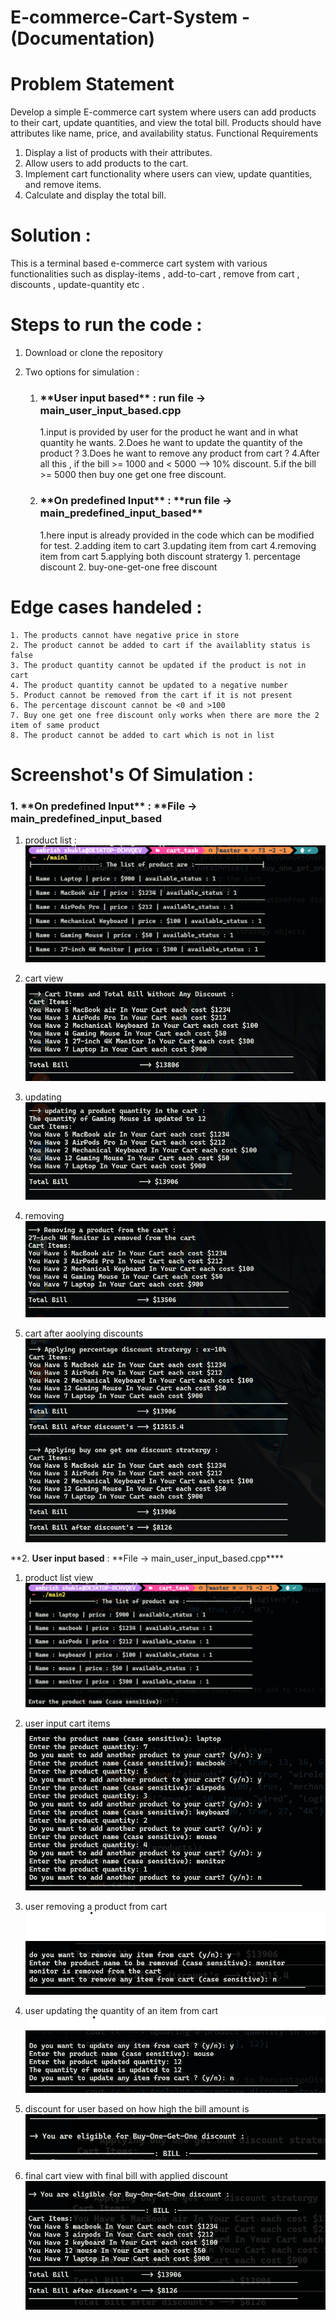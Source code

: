 # E-commerce-Cart-System - (Documentation)

# Problem Statement

Develop a simple E-commerce cart system where users can add products to their cart, update quantities, and view the total bill. Products
should have attributes like name, price, and availability status.
Functional Requirements

1. Display a list of products with their attributes.
2. Allow users to add products to the cart.
3. Implement cart functionality where users can view, update quantities, and remove items.
4. Calculate and display the total bill.

# Solution :

This is a terminal based e-commerce cart system with various functionalities such as display-items , add-to-cart , remove from cart , discounts , update-quantity etc .

# Steps to run the code :

1. Download or clone the repository
2. Two options for simulation :

   1. <h3>**User input based** : run file -> main_user_input_based.cpp</h3>
      1.input is provided by user for the product he want and in what quantity he wants.
      2.Does he want to update the quantity of the product ?
      3.Does he want to remove any product from cart ?
      4.After all this , if the bill >= 1000 and < 5000 --> 10% discount.
      5.if the bill >= 5000 then buy one get one free discount.

   2. <h3>**On predefined Input** : **run file -> main_predefined_input_based**</h3>
      1.here input is already provided in the code which can be modified for test.
      2.adding item to cart
      3.updating item from cart
      4.removing item from cart
      5.applying both discount stratergy 1. percentage discount 2. buy-one-get-one free discount

# Edge cases handeled :

    1. The products cannot have negative price in store
    2. The product cannot be added to cart if the availablity status is false
    3. The product quantity cannot be updated if the product is not in cart
    4. The product quantity cannot be updated to a negative number
    5. Product cannot be removed from the cart if it is not present
    6. The percentage discount cannot be <0 and >100
    7. Buy one get one free discount only works when there are more the 2 item of same product
    8. The product cannot be added to cart which is not in list

# Screenshot's Of Simulation :

<h3>1. **On predefined Input** : **File -> main_predefined_input_based</h3>

1.  product list :
    ![Alt text](<images/product list 1.png>)

2.  cart view
    ![Alt text](<images/total 1.png>)

3.  updating
    ![Alt text](images/updating.png)

4.  removing
    ![Alt text](images/removing.png)

5.  cart after aoolying discounts
    ![Alt text](images/discounts.png)

**2. **User input based** : **File -> main_user_input_based.cpp\*\*\*\*

1.  product list view
    ![Alt text](<images 2/product list 1.png>)

2.  user input cart items
    ![Alt text](<images 2/user input cart.png>)

3.  user removing a product from cart
    ![Alt text](<images 2/removing.png>)

4.  user updating the quantity of an item from cart
    ![Alt text](<images 2/updating .png>)

5.  discount for user based on how high the bill amount is
    ![Alt text](<images 2/discount.png>)

6.  final cart view with final bill with applied discount
    ![Alt text](<images 2/final bill and cart view.png>)
